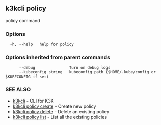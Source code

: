 ## k3kcli policy

policy command

### Options

```
  -h, --help   help for policy
```

### Options inherited from parent commands

```
      --debug               Turn on debug logs
      --kubeconfig string   kubeconfig path ($HOME/.kube/config or $KUBECONFIG if set)
```

### SEE ALSO

* [k3kcli](k3kcli.md)	 - CLI for K3K
* [k3kcli policy create](k3kcli_policy_create.md)	 - Create new policy
* [k3kcli policy delete](k3kcli_policy_delete.md)	 - Delete an existing policy
* [k3kcli policy list](k3kcli_policy_list.md)	 - List all the existing policies

